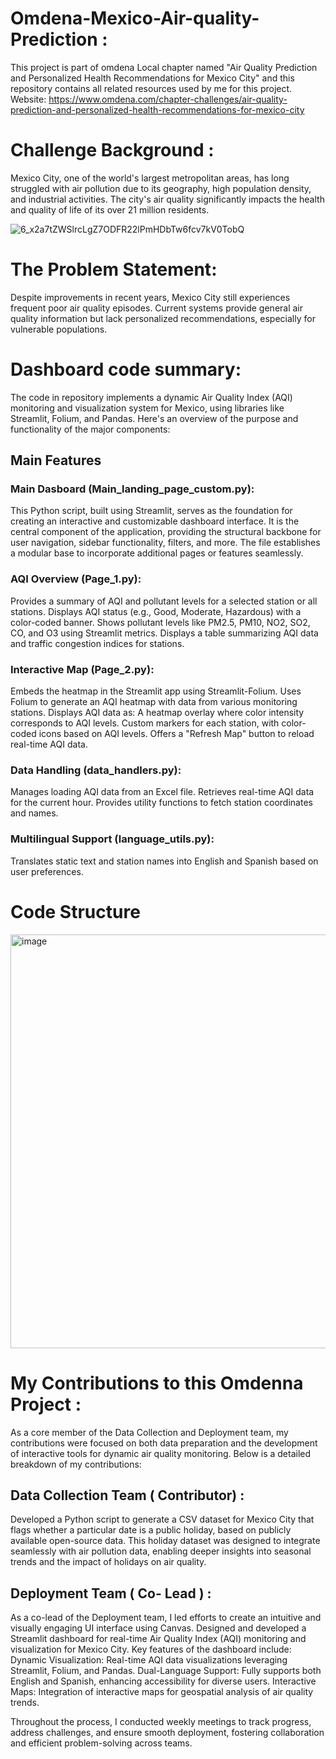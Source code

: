 # Omdena-Mexico-Air-quality-Prediction :
This project is part of omdena Local chapter named "Air Quality Prediction and Personalized Health Recommendations for Mexico City" and this repository contains all related resources used by me for this project.  Website: https://www.omdena.com/chapter-challenges/air-quality-prediction-and-personalized-health-recommendations-for-mexico-city

# Challenge Background :
Mexico City, one of the world's largest metropolitan areas, has long struggled with air pollution due to its geography, high population density, and industrial activities. The city's air quality significantly impacts the health and quality of life of its over 21 million residents.

![6_x2a7tZWSlrcLgZ7ODFR22lPmHDbTw6fcv7kV0TobQ](https://github.com/user-attachments/assets/4764946f-386f-4a82-8d74-ba290975435d)

# The Problem Statement:
Despite improvements in recent years, Mexico City still experiences frequent poor air quality episodes. Current systems provide general air quality information but lack personalized recommendations, especially for vulnerable populations.

# Dashboard code summary:

The code in repository implements a dynamic Air Quality Index (AQI) monitoring and visualization system for Mexico, using libraries like Streamlit, Folium, and Pandas. 
Here's an overview of the purpose and functionality of the major components:

## Main Features

### Main Dasboard (Main_landing_page_custom.py):

This Python script, built using Streamlit, serves as the foundation for creating an interactive and customizable dashboard interface. 
It is the central component of the application, providing the structural backbone for user navigation, 
sidebar functionality, filters, and more. 
The file establishes a modular base to incorporate additional pages or features seamlessly.

### AQI Overview (Page_1.py):

Provides a summary of AQI and pollutant levels for a selected station or all stations.
Displays AQI status (e.g., Good, Moderate, Hazardous) with a color-coded banner.
Shows pollutant levels like PM2.5, PM10, NO2, SO2, CO, and O3 using Streamlit metrics.
Displays a table summarizing AQI data and traffic congestion indices for stations.

### Interactive Map (Page_2.py):

Embeds the heatmap in the Streamlit app using Streamlit-Folium.
Uses Folium to generate an AQI heatmap with data from various monitoring stations.
Displays AQI data as:
A heatmap overlay where color intensity corresponds to AQI levels.
Custom markers for each station, with color-coded icons based on AQI levels.
Offers a "Refresh Map" button to reload real-time AQI data.

### Data Handling (data_handlers.py):

Manages loading AQI data from an Excel file.
Retrieves real-time AQI data for the current hour.
Provides utility functions to fetch station coordinates and names.

### Multilingual Support (language_utils.py):

Translates static text and station names into English and Spanish based on user preferences.

# Code Structure

<img width="662" alt="image" src="https://github.com/user-attachments/assets/747cd34e-eec5-400a-b051-5d543a6c26a1">



# My Contributions to this Omdenna Project :
As a core member of the Data Collection and Deployment team, my contributions were focused on both data preparation and the development of interactive tools for dynamic air quality monitoring. Below is a detailed breakdown of my contributions:

## Data Collection Team ( Contributor) :

Developed a Python script to generate a CSV dataset for Mexico City that flags whether a particular date is a public holiday, based on publicly available open-source data.
This holiday dataset was designed to integrate seamlessly with air pollution data, enabling deeper insights into seasonal trends and the impact of holidays on air quality.

## Deployment Team ( Co- Lead ) :

As a co-lead of the Deployment team, I led efforts to create an intuitive and visually engaging UI interface using Canvas.
Designed and developed a Streamlit dashboard for real-time Air Quality Index (AQI) monitoring and visualization for Mexico City. Key features of the dashboard include:
Dynamic Visualization: Real-time AQI data visualizations leveraging Streamlit, Folium, and Pandas.
Dual-Language Support: Fully supports both English and Spanish, enhancing accessibility for diverse users.
Interactive Maps: Integration of interactive maps for geospatial analysis of air quality trends.

Throughout the process, I conducted weekly meetings to track progress, address challenges, and ensure smooth deployment, fostering collaboration and efficient problem-solving across teams.
